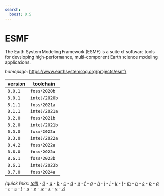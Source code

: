 ```yaml
---
search:
  boost: 0.5
---
```

# ESMF

The Earth System Modeling Framework (ESMF) is a suite of software tools for developing  high-performance, multi-component Earth science modeling applications.

*homepage*: <https://www.earthsystemcog.org/projects/esmf/>

version | toolchain
--------|----------
``8.0.1`` | ``foss/2020b``
``8.0.1`` | ``intel/2020b``
``8.1.1`` | ``foss/2021a``
``8.1.1`` | ``intel/2021a``
``8.2.0`` | ``foss/2021b``
``8.2.0`` | ``intel/2021b``
``8.3.0`` | ``foss/2022a``
``8.3.0`` | ``intel/2022a``
``8.4.2`` | ``foss/2022a``
``8.6.0`` | ``foss/2023a``
``8.6.1`` | ``foss/2023b``
``8.6.1`` | ``intel/2023b``
``8.7.0`` | ``foss/2024a``


*(quick links: [(all)](../index.md) - [0](../0/index.md) - [a](../a/index.md) - [b](../b/index.md) - [c](../c/index.md) - [d](../d/index.md) - [e](../e/index.md) - [f](../f/index.md) - [g](../g/index.md) - [h](../h/index.md) - [i](../i/index.md) - [j](../j/index.md) - [k](../k/index.md) - [l](../l/index.md) - [m](../m/index.md) - [n](../n/index.md) - [o](../o/index.md) - [p](../p/index.md) - [q](../q/index.md) - [r](../r/index.md) - [s](../s/index.md) - [t](../t/index.md) - [u](../u/index.md) - [v](../v/index.md) - [w](../w/index.md) - [x](../x/index.md) - [y](../y/index.md) - [z](../z/index.md))*

